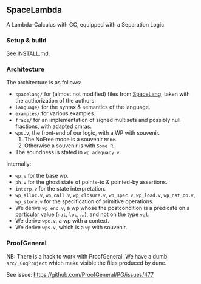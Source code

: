 ## SpaceLambda

A Lambda-Calculus with GC, equipped with a Separation Logic.

### Setup & build

See [INSTALL.md](https://gitlab.inria.fr/amoine/spacelambda/-/blob/main/INSTALL.md).

### Architecture

The architecture is as follows:

* `spacelang/` for (almost not modified) files from
  [SpaceLang](https://gitlab.inria.fr/fpottier/diamonds/), taken with
  the authorization of the authors.
* `language/` for the syntax & semantics of the language.
* `examples/` for various examples.
* `fracz/` for an implementation of signed multisets and possibly
  null fractions, with adapted cmras.
* `wps.v`, the front-end of our logic, with a WP with souvenir.
  1. The NoFree mode is a souvenir `None`.
  2. Otherwise a souvenir is with `Some R`.
* The soundness is stated in `wp_adequacy.v`

Internally:
* `wp.v` for the base wp.
* `ph.v` for the ghost state of points-to & pointed-by assertions.
* `interp.v` for the state interpretation.
* `wp_alloc.v`, `wp_call.v`, `wp_closure.v`, `wp_spec.v`, `wp_load.v`,
  `wp_nat_op.v`, `wp_store.v` for the specification of
  primitive operations.
* We derive `wp_enc.v`, a wp whose the postcondition is a predicate
  on a particular value (`nat`, `loc`, ...), and not on the type
  `val`.
* We derive `wpc.v`, a wp with a context.
* We derive `wps.v`, which is a `wp` with souvenir.

### ProofGeneral

NB: There is a hack to work with ProofGeneral.
We have a dumb `src/_CoqProject` which make visible the files
produced by dune.

See issue: https://github.com/ProofGeneral/PG/issues/477
